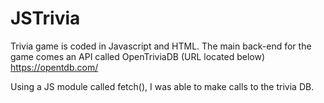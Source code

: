 # JSTrivia

Trivia game is coded in Javascript and HTML. The main back-end for the game comes an API called OpenTriviaDB (URL located below)
https://opentdb.com/

Using a JS module called fetch(), I was able to make calls to the trivia DB.
